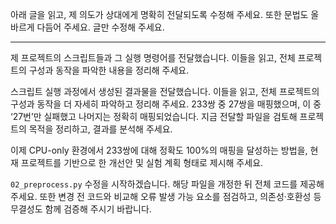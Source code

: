 아래 글을 읽고, 제 의도가 상대에게 명확히 전달되도록 수정해 주세요.
또한 문법도 올바르게 다듬어 주세요.
글만 수정해 주세요.

---

제 프로젝트의 스크립트들과 그 실행 명령어를 전달했습니다. 이들을 읽고, 전체 프로젝트의 구성과 동작을 파악한 내용을 정리해 주세요.

스크립트 실행 과정에서 생성된 결과물을 전달했습니다. 이들을 읽고, 전체 프로젝트의 구성과 동작을 더 자세히 파악하고 정리해 주세요. 233쌍 중 27쌍을 매핑했으며, 이 중 ‘27번’만 실패했고 나머지는 정확히 매핑되었습니다. 지금 전달할 파일을 검토해 프로젝트의 목적을 정리하고, 결과를 분석해 주세요.

이제 CPU-only 환경에서 233쌍에 대해 정확도 100%의 매핑을 달성하는 방법을, 현재 프로젝트를 기반으로 한 개선안 및 실험 계획 형태로 제시해 주세요.

`02_preprocess.py` 수정을 시작하겠습니다. 해당 파일을 개정한 뒤 전체 코드를 제공해 주세요. 또한 변경 전 코드와 비교해 오류 발생 가능 요소를 점검하고, 의존성·호환성 등 무결성도 함께 검증해 주시기 바랍니다.
